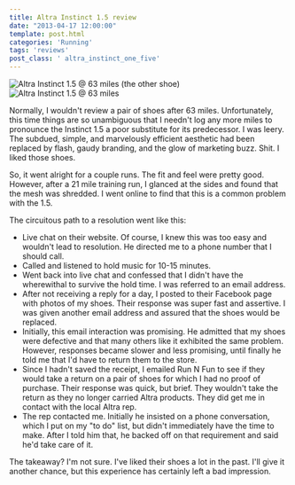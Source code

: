 ```yaml
---
title: Altra Instinct 1.5 review
date: "2013-04-17 12:00:00"
template: post.html
categories: 'Running'
tags: 'reviews'
post_class: ' altra_instinct_one_five'
---
```


![Altra Instinct 1.5 @ 63 miles (the other shoe)](http://f.slowtheory.com/8658579661_fa42c50cd0.jpg "Altra Instinct 1.5 @ 63 miles (the other shoe)") ![Altra Instinct 1.5 @ 63 miles](http://f.slowtheory.com/8659684092_18a19af0b5.jpg "Altra Instinct 1.5 @ 63 miles")

Normally, I wouldn't review a pair of shoes after 63 miles. Unfortunately, this time things are so unambiguous that I needn't log any more miles to pronounce the Instinct 1.5 a poor substitute for its predecessor. I was leery. The subdued, simple, and marvelously efficient aesthetic had been replaced by flash, gaudy branding, and the glow of marketing buzz. Shit. I liked those shoes.

So, it went alright for a couple runs. The fit and feel were pretty good. However, after a 21 mile training run, I glanced at the sides and found that the mesh was shredded. I went online to find that this is a common problem with the 1.5. 

The circuitous path to a resolution went like this:

- Live chat on their website. Of course, I knew this was too easy and wouldn't lead to resolution. He directed me to a phone number that I should call.
- Called and listened to hold music for 10-15 minutes.
- Went back into live chat and confessed that I didn't have the wherewithal to survive the hold time. I was referred to an email address.
- After not receiving a reply for a day, I posted to their Facebook page with photos of my shoes. Their response was super fast and assertive. I was given another email address and assured that the shoes would be replaced.
- Initially, this email interaction was promising. He admitted that my shoes were defective and that many others like it exhibited the same problem. However, responses became slower and less promising, until finally he told me that I'd have to return them to the store.
- Since I hadn't saved the receipt, I emailed Run N Fun to see if they would take a return on a pair of shoes for which I had no proof of purchase. Their response was quick, but brief. They wouldn't take the return as they no longer carried Altra products. They did get me in contact with the local Altra rep.
- The rep contacted me. Initially he insisted on a phone conversation, which I put on my "to do" list, but didn't immediately have the time to make. After I told him that, he backed off on that requirement and said he'd take care of it. 

The takeaway? I'm not sure. I've liked their shoes a lot in the past. I'll give it another chance, but this experience has certainly left a bad impression.